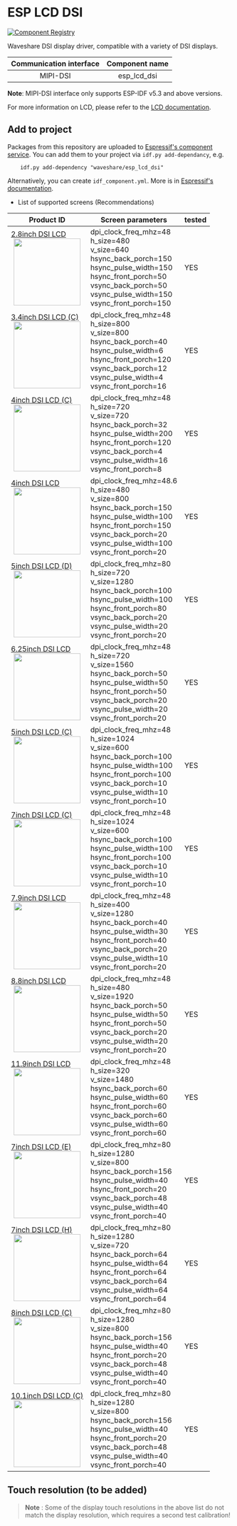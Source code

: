 # ESP LCD DSI

[![Component Registry](https://components.espressif.com/components/waveshare/esp_lcd_dsi/badge.svg)](https://components.espressif.com/components/waveshare/esp_lcd_dsi)

Waveshare DSI display driver, compatible with a variety of DSI displays.

| Communication interface | Component name |
|:-----------------------:|:--------------:|
|        MIPI-DSI         |  esp_lcd_dsi   |

**Note**: MIPI-DSI interface only supports ESP-IDF v5.3 and above versions.

For more information on LCD, please refer to
the [LCD documentation](https://docs.espressif.com/projects/esp-iot-solution/en/latest/display/lcd/index.html).

## Add to project

Packages from this repository are uploaded to [Espressif's component service](https://components.espressif.com/).
You can add them to your project via `idf.py add-dependancy`, e.g.

```
    idf.py add-dependency "waveshare/esp_lcd_dsi"
```

Alternatively, you can create `idf_component.yml`. More is
in [Espressif's documentation](https://docs.espressif.com/projects/esp-idf/en/latest/esp32/api-guides/tools/idf-component-manager.html).

* List of supported screens (Recommendations)

| Product ID                                                                                                                                                                                                                                                                          | Screen parameters                                                                                                                                                                                             | tested |
|-------------------------------------------------------------------------------------------------------------------------------------------------------------------------------------------------------------------------------------------------------------------------------------|---------------------------------------------------------------------------------------------------------------------------------------------------------------------------------------------------------------|--------|
| [2.8inch DSI LCD](https://www.waveshare.com/2.8inch-dsi-lcd.htm) <br/><img style="width: 150px; height: auto; display: block; margin: 0 auto;" src="https://www.waveshare.com/media/catalog/product/cache/1/thumbnail/122x122/9df78eab33525d08d6e5fb8d27136e95/2/_/2.8inch-dsi-lcd-3.jpg"> | dpi_clock_freq_mhz=48<br/>h_size=480<br/>v_size=640<br/>hsync_back_porch=150<br/>hsync_pulse_width=150<br/>hsync_front_porch=50<br/>vsync_back_porch=50<br/>vsync_pulse_width=150<br/>vsync_front_porch=150   | YES    |
| [3.4inch DSI LCD (C)](https://www.waveshare.com/3.4inch-dsi-lcd-c.htm) <br/><img style="width: 150px; height: auto; display: block; margin: 0 auto;" src="https://www.waveshare.com/media/catalog/product/cache/1/image/800x800/9df78eab33525d08d6e5fb8d27136e95/3/_/3.4inch-dsi-lcd-c-1.jpg"> | dpi_clock_freq_mhz=48<br/>h_size=800<br/>v_size=800<br/>hsync_back_porch=40<br/>hsync_pulse_width=6<br/>hsync_front_porch=120<br/>vsync_back_porch=12<br/>vsync_pulse_width=4<br/>vsync_front_porch=16        | YES    |
| [4inch DSI LCD (C)](https://www.waveshare.com/4inch-dsi-lcd-c.htm) <br/><img style="width: 150px; height: auto; display: block; margin: 0 auto;" src="https://www.waveshare.com/media/catalog/product/cache/1/image/800x800/9df78eab33525d08d6e5fb8d27136e95/4/i/4inch-dsi-lcd-c-1.jpg"> | dpi_clock_freq_mhz=48<br/>h_size=720<br/>v_size=720<br/>hsync_back_porch=32<br/>hsync_pulse_width=200<br/>hsync_front_porch=120<br/>vsync_back_porch=4<br/>vsync_pulse_width=16<br/>vsync_front_porch=8       | YES    |
| [4inch DSI LCD](https://www.waveshare.com/4inch-dsi-lcd.htm) <br/><img style="width: 150px; height: auto; display: block; margin: 0 auto;" src="https://www.waveshare.com/media/catalog/product/cache/1/image/800x800/9df78eab33525d08d6e5fb8d27136e95/4/i/4inch-dsi-lcd-1.jpg">    | dpi_clock_freq_mhz=48.6<br/>h_size=480<br/>v_size=800<br/>hsync_back_porch=150<br/>hsync_pulse_width=100<br/>hsync_front_porch=150<br/>vsync_back_porch=20<br/>vsync_pulse_width=100<br/>vsync_front_porch=20 | YES    |
| [5inch DSI LCD (D)](https://www.waveshare.com/5inch-dsi-lcd-d.htm) <br/><img style="width: 150px; height: auto; display: block; margin: 0 auto;" src="https://www.waveshare.com/media/catalog/product/cache/1/image/800x800/9df78eab33525d08d6e5fb8d27136e95/5/i/5inch-dsi-lcd-d-2.jpg"> | dpi_clock_freq_mhz=80<br/>h_size=720<br/>v_size=1280<br/>hsync_back_porch=100<br/>hsync_pulse_width=100<br/>hsync_front_porch=80<br/>vsync_back_porch=20<br/>vsync_pulse_width=20<br/>vsync_front_porch=20    | YES    |
| [6.25inch DSI LCD](https://www.waveshare.com/6.25inch-dsi-lcd.htm) <br/><img style="width: 150px; height: auto; display: block; margin: 0 auto;" src="https://www.waveshare.com/media/catalog/product/cache/1/image/800x800/9df78eab33525d08d6e5fb8d27136e95/6/_/6.25inch-dsi-lcd-2.jpg"> | dpi_clock_freq_mhz=48<br/>h_size=720<br/>v_size=1560<br/>hsync_back_porch=50<br/>hsync_pulse_width=50<br/>hsync_front_porch=50<br/>vsync_back_porch=20<br/>vsync_pulse_width=20<br/>vsync_front_porch=20      | YES    |
| [5inch DSI LCD (C)](https://www.waveshare.com/5inch-dsi-lcd-c.htm) <br/><img style="width: 150px; height: auto; display: block; margin: 0 auto;" src="https://www.waveshare.com/media/catalog/product/cache/1/image/800x800/9df78eab33525d08d6e5fb8d27136e95/5/i/5inch-dsi-lcd-c-2.jpg"> | dpi_clock_freq_mhz=48<br/>h_size=1024<br/>v_size=600<br/>hsync_back_porch=100<br/>hsync_pulse_width=100<br/>hsync_front_porch=100<br/>vsync_back_porch=10<br/>vsync_pulse_width=10<br/>vsync_front_porch=10   | YES    |
| [7inch DSI LCD (C)](https://www.waveshare.com/7inch-dsi-lcd-c-with-case-a.htm) <br/><img style="width: 150px; height: auto; display: block; margin: 0 auto;" src="https://www.waveshare.com/media/catalog/product/cache/1/image/800x800/9df78eab33525d08d6e5fb8d27136e95/7/i/7inch-dsi-lcd-c-4.jpg"> | dpi_clock_freq_mhz=48<br/>h_size=1024<br/>v_size=600<br/>hsync_back_porch=100<br/>hsync_pulse_width=100<br/>hsync_front_porch=100<br/>vsync_back_porch=10<br/>vsync_pulse_width=10<br/>vsync_front_porch=10   | YES    |
| [7.9inch DSI LCD](https://www.waveshare.com/7.9inch-dsi-lcd.htm) <br/><img style="width: 150px; height: auto; display: block; margin: 0 auto;" src="https://www.waveshare.com/media/catalog/product/cache/1/image/800x800/9df78eab33525d08d6e5fb8d27136e95/7/_/7.9inch-dsi-lcd-2.jpg"> | dpi_clock_freq_mhz=48<br/>h_size=400<br/>v_size=1280<br/>hsync_back_porch=40<br/>hsync_pulse_width=30<br/>hsync_front_porch=40<br/>vsync_back_porch=20<br/>vsync_pulse_width=10<br/>vsync_front_porch=20      | YES    |
| [8.8inch DSI LCD](https://www.waveshare.com/8.8inch-dsi-lcd.htm) <br/><img style="width: 150px; height: auto; display: block; margin: 0 auto;" src="https://www.waveshare.com/media/catalog/product/cache/1/image/800x800/9df78eab33525d08d6e5fb8d27136e95/8/_/8.8inch-dsi-lcd-2.jpg"> | dpi_clock_freq_mhz=48<br/>h_size=480<br/>v_size=1920<br/>hsync_back_porch=50<br/>hsync_pulse_width=50<br/>hsync_front_porch=50<br/>vsync_back_porch=20<br/>vsync_pulse_width=20<br/>vsync_front_porch=20      | YES    |
| [11.9inch DSI LCD](https://www.waveshare.com/11.9inch-dsi-lcd.htm) <br/><img style="width: 150px; height: auto; display: block; margin: 0 auto;" src="https://www.waveshare.com/media/catalog/product/cache/1/image/800x800/9df78eab33525d08d6e5fb8d27136e95/1/1/11.9inch-dsi-lcd-3.jpg"> | dpi_clock_freq_mhz=48<br/>h_size=320<br/>v_size=1480<br/>hsync_back_porch=60<br/>hsync_pulse_width=60<br/>hsync_front_porch=60<br/>vsync_back_porch=60<br/>vsync_pulse_width=60<br/>vsync_front_porch=60      | YES    |
| [7inch DSI LCD (E)](https://www.waveshare.com/7inch-dsi-lcd-e.htm) <br/><img style="width: 150px; height: auto; display: block; margin: 0 auto;" src="https://www.waveshare.com/media/catalog/product/cache/1/image/800x800/9df78eab33525d08d6e5fb8d27136e95/7/i/7inch-dsi-lcd-e-2.jpg"> | dpi_clock_freq_mhz=80<br/>h_size=1280<br/>v_size=800<br/>hsync_back_porch=156<br/>hsync_pulse_width=40<br/>hsync_front_porch=20<br/>vsync_back_porch=48<br/>vsync_pulse_width=40<br/>vsync_front_porch=40     | YES    |
| [7inch DSI LCD (H)](https://www.waveshare.com/7inch-dsi-lcd-h.htm) <br/><img style="width: 150px; height: auto; display: block; margin: 0 auto;" src="https://www.waveshare.com/media/catalog/product/cache/1/image/800x800/9df78eab33525d08d6e5fb8d27136e95/7/i/7inch-dsi-lcd-h-1.jpg">             | dpi_clock_freq_mhz=80<br/>h_size=1280<br/>v_size=720<br/>hsync_back_porch=64<br/>hsync_pulse_width=64<br/>hsync_front_porch=64<br/>vsync_back_porch=64<br/>vsync_pulse_width=64<br/>vsync_front_porch=64      | YES    |
| [8inch DSI LCD (C)](https://www.waveshare.com/8inch-dsi-lcd-c.htm) <br/><img style="width: 150px; height: auto; display: block; margin: 0 auto;" src="https://www.waveshare.com/media/catalog/product/cache/1/image/800x800/9df78eab33525d08d6e5fb8d27136e95/8/i/8inch-dsi-lcd-c-2.jpg"> | dpi_clock_freq_mhz=80<br/>h_size=1280<br/>v_size=800<br/>hsync_back_porch=156<br/>hsync_pulse_width=40<br/>hsync_front_porch=20<br/>vsync_back_porch=48<br/>vsync_pulse_width=40<br/>vsync_front_porch=40     | YES    |
| [10.1inch DSI LCD (C)](https://www.waveshare.com/10.1inch-dsi-lcd-c.htm) <br/><img style="width: 150px; height: auto; display: block; margin: 0 auto;" src="https://www.waveshare.com/media/catalog/product/cache/1/image/800x800/9df78eab33525d08d6e5fb8d27136e95/1/0/10.1inch-dsi-lcd-c-2.jpg"> | dpi_clock_freq_mhz=80<br/>h_size=1280<br/>v_size=800<br/>hsync_back_porch=156<br/>hsync_pulse_width=40<br/>hsync_front_porch=20<br/>vsync_back_porch=48<br/>vsync_pulse_width=40<br/>vsync_front_porch=40     | YES    |

## Touch resolution (to be added)

> **Note** : Some of the display touch resolutions in the above list do not match the display resolution, which requires a second test calibration!